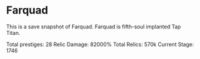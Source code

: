 Farquad
===
This is a save snapshot of Farquad. Farquad is fifth-soul implanted Tap Titan. 

Total prestiges: 28
Relic Damage: 82000%
Total Relics: 570k
Current Stage: 1746